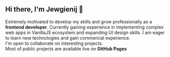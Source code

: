## Hi there, I'm Jewgienij 👋
Extremely motivated to develop my skills and grow professionally as a **frontend developer**. Currently gaining experience in implementing complex web apps in VanillaJS ecosystem and expanding UI design skills. I am eager to learn new technologies and gain commercial experience.
<br>I'm open to collaborate on interesting projects.
<br>Most of public projects are available live on **GitHub Pages**


